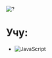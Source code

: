 ![?](https://github-readme-stats.vercel.app/api?username=swdmeow)

# Учу:
- ![JavaScript](https://user-images.githubusercontent.com/73160076/191781623-54aed2cc-4fb2-4bad-9de0-16c3dcbe0e3b.svg)

